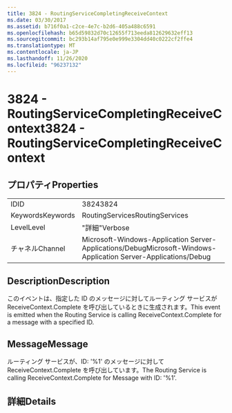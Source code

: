 ```yaml
---
title: 3824 - RoutingServiceCompletingReceiveContext
ms.date: 03/30/2017
ms.assetid: b716f0a1-c2ce-4e7c-b2d6-405a488c6591
ms.openlocfilehash: b65d59832d70c12655f713eeda812629632eff13
ms.sourcegitcommit: bc293b14af795e0e999e3304dd40c0222cf2ffe4
ms.translationtype: MT
ms.contentlocale: ja-JP
ms.lasthandoff: 11/26/2020
ms.locfileid: "96237132"
---
```

# <a name="3824---routingservicecompletingreceivecontext"></a><span data-ttu-id="4f874-102">3824 - RoutingServiceCompletingReceiveContext</span><span class="sxs-lookup"><span data-stu-id="4f874-102">3824 - RoutingServiceCompletingReceiveContext</span></span>

## <a name="properties"></a><span data-ttu-id="4f874-103">プロパティ</span><span class="sxs-lookup"><span data-stu-id="4f874-103">Properties</span></span>  
  
|||  
|-|-|  
|<span data-ttu-id="4f874-104">ID</span><span class="sxs-lookup"><span data-stu-id="4f874-104">ID</span></span>|<span data-ttu-id="4f874-105">3824</span><span class="sxs-lookup"><span data-stu-id="4f874-105">3824</span></span>|  
|<span data-ttu-id="4f874-106">Keywords</span><span class="sxs-lookup"><span data-stu-id="4f874-106">Keywords</span></span>|<span data-ttu-id="4f874-107">RoutingServices</span><span class="sxs-lookup"><span data-stu-id="4f874-107">RoutingServices</span></span>|  
|<span data-ttu-id="4f874-108">Level</span><span class="sxs-lookup"><span data-stu-id="4f874-108">Level</span></span>|<span data-ttu-id="4f874-109">"詳細"</span><span class="sxs-lookup"><span data-stu-id="4f874-109">Verbose</span></span>|  
|<span data-ttu-id="4f874-110">チャネル</span><span class="sxs-lookup"><span data-stu-id="4f874-110">Channel</span></span>|<span data-ttu-id="4f874-111">Microsoft-Windows-Application Server-Applications/Debug</span><span class="sxs-lookup"><span data-stu-id="4f874-111">Microsoft-Windows-Application Server-Applications/Debug</span></span>|  
  
## <a name="description"></a><span data-ttu-id="4f874-112">Description</span><span class="sxs-lookup"><span data-stu-id="4f874-112">Description</span></span>  

 <span data-ttu-id="4f874-113">このイベントは、指定した ID のメッセージに対してルーティング サービスが ReceiveContext.Complete を呼び出しているときに生成されます。</span><span class="sxs-lookup"><span data-stu-id="4f874-113">This event is emitted when the Routing Service is calling ReceiveContext.Complete for a message with a specified ID.</span></span>  
  
## <a name="message"></a><span data-ttu-id="4f874-114">Message</span><span class="sxs-lookup"><span data-stu-id="4f874-114">Message</span></span>  

 <span data-ttu-id="4f874-115">ルーティング サービスが、ID: '%1' のメッセージに対して ReceiveContext.Complete を呼び出しています。</span><span class="sxs-lookup"><span data-stu-id="4f874-115">The Routing Service is calling ReceiveContext.Complete for Message with ID: '%1'.</span></span>  
  
## <a name="details"></a><span data-ttu-id="4f874-116">詳細</span><span class="sxs-lookup"><span data-stu-id="4f874-116">Details</span></span>
